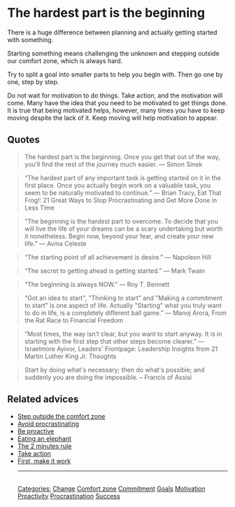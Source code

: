 # The hardest part is the beginning

There is a huge difference between planning and actually getting started with something.

Starting something means challenging the unknown and stepping outside our comfort zone, which is always hard.

Try to split a goal into smaller parts to help you begin with. Then go one by one, step by step.

Do not wait for motivation to do things. Take action, and the motivation will come. Many have the idea that you need to be motivated to get things done. It is true that being motivated helps, however, many times you have to keep moving despite the lack of it. Keep moving will help motivation to appear.

## Quotes

> The hardest part is the beginning. Once you get that out of the way, you’ll find the rest of the journey much easier. — Simon Sinek

> “The hardest part of any important task is getting started on it in the first place. Once you actually begin work on a valuable task, you seem to be naturally motivated to continue.” ― Brian Tracy, Eat That Frog!: 21 Great Ways to Stop Procrastinating and Get More Done in Less Time

> “The beginning is the hardest part to overcome. To decide that you will live the life of your dreams can be a scary undertaking but worth it nonetheless. Begin now, beyond your fear, and create your new life.” ― Avina Celeste

> “The starting point of all achievement is desire.” — Napoleon Hill

> “The secret to getting ahead is getting started.” ― Mark Twain

> “The beginning is always NOW.” ― Roy T. Bennett

> “Got an idea to start", "Thinking to start" and "Making a commitment to start" is one aspect of life. Actually "Starting" what you truly want to do in life, is a completely different ball game.” ― Manoj Arora, From the Rat Race to Financial Freedom

> “Most times, the way isn’t clear, but you want to start anyway. It is in starting with the first step that other steps become clearer.” ― Israelmore Ayivor, Leaders' Frontpage: Leadership Insights from 21 Martin Luther King Jr. Thoughts

> Start by doing what's necessary; then do what's possible; and suddenly you are doing the impossible. – Francis of Assisi

## Related advices

- [Step outside the comfort zone](../Step%20outside%20the%20comfort%20zone/index.md)
- [Avoid procrastinating](../Avoid%20procrastinating/index.md)
- [Be proactive](../Be%20proactive/index.md)
- [Eating an elephant](../Eating%20an%20elephant/index.md)
- [The 2 minutes rule](../The%202%20minutes%20rule/index.md)
- [Take action](../Take%20action/index.md)
- [First, make it work](../First,%20make%20it%20work/index.md)<hr/><br/>[Categories:](Categories/index.md) [Change](Categories/Change.md) [Comfort zone](Categories/Comfort%20zone.md) [Commitment](Categories/Commitment.md) [Goals](Categories/Goals.md) [Motivation](Categories/Motivation.md) [Proactivity](Categories/Proactivity.md) [Procrastination](Categories/Procrastination.md) [Success](Categories/Success.md)